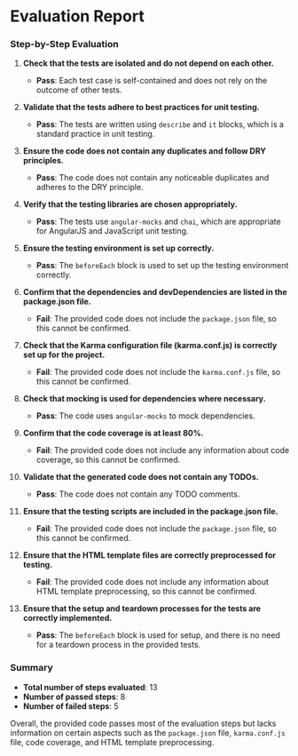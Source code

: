 # Evaluation Report

### Step-by-Step Evaluation

1. **Check that the tests are isolated and do not depend on each other.**
   - **Pass**: Each test case is self-contained and does not rely on the outcome of other tests.

2. **Validate that the tests adhere to best practices for unit testing.**
   - **Pass**: The tests are written using `describe` and `it` blocks, which is a standard practice in unit testing.

3. **Ensure the code does not contain any duplicates and follow DRY principles.**
   - **Pass**: The code does not contain any noticeable duplicates and adheres to the DRY principle.

4. **Verify that the testing libraries are chosen appropriately.**
   - **Pass**: The tests use `angular-mocks` and `chai`, which are appropriate for AngularJS and JavaScript unit testing.

5. **Ensure the testing environment is set up correctly.**
   - **Pass**: The `beforeEach` block is used to set up the testing environment correctly.

6. **Confirm that the dependencies and devDependencies are listed in the package.json file.**
   - **Fail**: The provided code does not include the `package.json` file, so this cannot be confirmed.

7. **Check that the Karma configuration file (karma.conf.js) is correctly set up for the project.**
   - **Fail**: The provided code does not include the `karma.conf.js` file, so this cannot be confirmed.

8. **Check that mocking is used for dependencies where necessary.**
   - **Pass**: The code uses `angular-mocks` to mock dependencies.

9. **Confirm that the code coverage is at least 80%.**
   - **Fail**: The provided code does not include any information about code coverage, so this cannot be confirmed.

10. **Validate that the generated code does not contain any TODOs.**
    - **Pass**: The code does not contain any TODO comments.

11. **Ensure that the testing scripts are included in the package.json file.**
    - **Fail**: The provided code does not include the `package.json` file, so this cannot be confirmed.

12. **Ensure that the HTML template files are correctly preprocessed for testing.**
    - **Fail**: The provided code does not include any information about HTML template preprocessing, so this cannot be confirmed.

13. **Ensure that the setup and teardown processes for the tests are correctly implemented.**
    - **Pass**: The `beforeEach` block is used for setup, and there is no need for a teardown process in the provided tests.

### Summary

- **Total number of steps evaluated**: 13
- **Number of passed steps**: 8
- **Number of failed steps**: 5

Overall, the provided code passes most of the evaluation steps but lacks information on certain aspects such as the `package.json` file, `karma.conf.js` file, code coverage, and HTML template preprocessing.